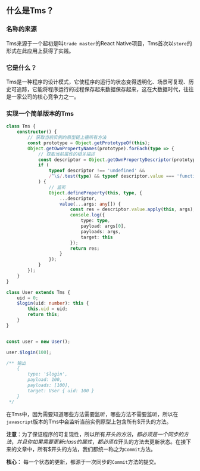 ## 什么是Tms？


### 名称的来源
Tms来源于一个起初是叫`trade master`的React Native项目，Tms首次以`store`的形式在此应用上获得了实践。


### 它是什么？
Tms是一种程序的设计模式，它使程序的运行的状态变得透明化、场景可复现、历史可追踪，它能将程序运行的过程保存起来数据保存起来，这在大数据时代，往往是一家公司的核心竞争力之一。

### 实现一个简单版本的Tms
```typescript
class Tms {
    constructor() {
        // 获取当前实例的原型链上德所有方法
        const prototype = Object.getPrototypeOf(this);
        Object.getOwnPropertyNames(prototype).forEach(type => {
            // 获取当前属性的相关描述
            const descriptor = Object.getOwnPropertyDescriptor(prototype, type);
            if (
                typeof descriptor !== 'undefined' &&
                /^\$/.test(type) && typeof descriptor.value === 'function'
            ) {
                // 监听
                Object.defineProperty(this, type, {
                    ...descriptor,
                    value(...args: any[]) {
                        const res = descriptor.value.apply(this, args);
                        console.log({
                            type: type,
                            payload: args[0],
                            payloads: args,
                            target: this
                        });
                        return res;
                    }
                });
            }
        });
    }
}

class User extends Tms {
    uid = 0;
    $login(uid: number): this {
        this.uid = uid;
        return this;
    }
}


const user = new User();

user.$login(100);

/** 输出
    {
        type: '$login',
        payload: 100,
        payloads: [100],
        target: User { uid: 100 }
    }
 */
```
在Tms中，因为需要知道哪些方法需要监听，哪些方法不需要监听，所以在`javascript`版本的Tms中会监听当前实例原型上包含所有$开头的方法。  

**注意**：为了保证程序的可复现性，所以所有$开头的方法，都必须是一个同步的方法，并且你如果需要更新class的属性，都必须在$开头的方法去更新状态。在接下来的文章中，所有$开头的方法，我们都统一称之为`Commit`方法。

**核心**： 每一个状态的更新，都源于一次同步的`Commit`方法的提交。

